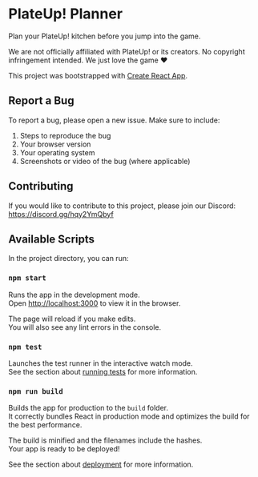 # PlateUp! Planner

Plan your PlateUp! kitchen before you jump into the game.

We are not officially affiliated with PlateUp! or its creators. No copyright infringement intended. We just love the game ♥

This project was bootstrapped with [Create React App](https://github.com/facebook/create-react-app).

## Report a Bug

To report a bug, please open a new issue. Make sure to include:

1. Steps to reproduce the bug
2. Your browser version
3. Your operating system
4. Screenshots or video of the bug (where applicable)

## Contributing

If you would like to contribute to this project, please join our Discord: https://discord.gg/hqy2YmQbyf

## Available Scripts

In the project directory, you can run:

### `npm start`

Runs the app in the development mode.\
Open [http://localhost:3000](http://localhost:3000) to view it in the browser.

The page will reload if you make edits.\
You will also see any lint errors in the console.

### `npm test`

Launches the test runner in the interactive watch mode.\
See the section about [running tests](https://facebook.github.io/create-react-app/docs/running-tests) for more information.

### `npm run build`

Builds the app for production to the `build` folder.\
It correctly bundles React in production mode and optimizes the build for the best performance.

The build is minified and the filenames include the hashes.\
Your app is ready to be deployed!

See the section about [deployment](https://facebook.github.io/create-react-app/docs/deployment) for more information.
